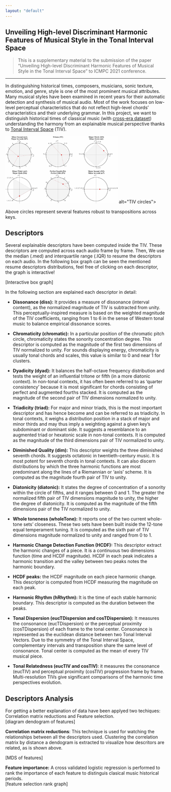 ```yaml
---
layout: "default"
---
```


<!-- Blog -->
<section id="doc" class=" container markdown-body comment-enabled" data-hard-breaks="true"><h1 id="Unveiling-High-level-Discriminant-Harmonic-Features-of-Musical-Style-in-the-Tonal-Interval-Space" data-id="Unveiling-High-level-Discriminant-Harmonic-Features-of-Musical-Style-in-the-Tonal-Interval-Space"><span>Unveiling High-level Discriminant Harmonic Features of Musical Style in the Tonal Interval Space</span></h1><blockquote>
<p><span>This is a supplementary material to the submission of the paper “Unveiling High-level Discriminant Harmonic Features of Musical Style in the Tonal Interval Space” to ICMPC 2021 conference.</span></p>
</blockquote><hr><p><span>In distinguishing historical times, composers, musicians, sonic texture, emotion, and genre, style is one of the most prominent musical attributes. Many musical styles have been examined in recent years for their automatic detection and synthesis of musical audio.  Most of the work focuses on low-level perceptual characteristics that do not reflect high-level chords’ characteristics and their underlying grammar.  In this project, we want to distinguish historical times of classical music (with </span><a href="https://www.audiolabs-erlangen.de/resources/MIR/cross-era" target="_blank" rel="noopener"><span>cross-era dataset</span></a><span>) understanding the harmony from an explainable musical perspective thanks to </span><a href="https://sites.google.com/site/tonalintervalspace/home" target="_blank" rel="noopener"><span>Tonal Interval Space</span></a><span> (TIV).</span></p><p><span> <img src="/assets/img/circles.jpg" style="max-width: 70%;"> alt="TIV circles"> </span></p><p><span>Above circles represent several features robust to transpositions across keys.</span></p><h2 id="Descriptors" data-id="Descriptors"><span>Descriptors</span></h2><p><span>Several explainable descriptors have been computed inside the TIV. These descriptors are computed across each audio frame by frame. Then, We use the median (.med) and interquartile range (.IQR) to resume the descriptors on each audio. In the following box graph can be seen the mentioned resume descriptors distributions, feel free of clicking on each descriptor, the graph is interactive!</span></p><p><span>[Interactive box graph]</span></p><p><span>In the following section are explained each descriptor in detail:</span></p><ul>
<li>
<p><strong><span>Dissonance (diss):</span></strong><span> It provides a measure of dissonance (interval content), as the normalized magnitude of TIV is subtracted from unity. This perceptually-inspired measure is based on the weighted magnitude of the TIV coefficients, ranging from 1 to 6 in the sense of Western tonal music to balance empirical dissonance scores.</span></p>
</li>
<li>
<p><strong><span>Chromaticity (chromatic):</span></strong><span> In a particular position of the chromatic pitch circle, chromaticity states the sonority concentration degree. This descriptor is computed as the magnitude of the first two dimensions of TIV normalized to unity. For sounds displaying energy, chromaticity is usually tonal chords and scales, this value is similar to 0 and near 1 for clusters.</span></p>
</li>
<li>
<p><strong><span>Dyadicity (dyad):</span></strong><span> It balances the half-octave frequency distribution and tests the weight of an influential tritone or fifth (in a more diatonic context). In non-tonal contexts, it has often been referred to as ‘quarter consistency’ because it is most significant for chords consisting of perfect and augmented fourths stacked. It is computed as the magnitude of the second pair of TIV dimensions normalized to unity.</span></p>
</li>
<li>
<p><strong><span>Triadicity (triad):</span></strong><span> For major and minor triads, this is the most important descriptor and has hence become and can be referred to as triadicity. In tonal contexts, it weighs a distribution position in a stack of major and minor thirds and may thus imply a weighting against a given key’s subdominant or dominant side. It suggests a resemblance to an augmented triad or hexatonic scale in non-tonal contexts. It is computed as the magnitude of the third dimensions pair of TIV normalized to unity.</span></p>
</li>
<li>
<p><strong><span>Diminished Quality (dim):</span></strong><span> This descriptor weights the three diminished seventh chords. It suggests octatonic in twentieth-century music. It is most potent for seventh chords in tonal contexts. It can also discern distributions by which the three harmonic functions are most predominant along the lines of a Riemannian or ‘axis’ scheme. It is computed as the magnitude fourth pair of TIV to unity.</span></p>
</li>
<li>
<p><strong><span>Diatonicity (diatonic):</span></strong><span> It states the degree of concentration of a sonority within the circle of fifths, and it ranges between 0 and 1. The greater the normalized fifth pair of TIV dimensions magnitude to unity, the higher the degree of diatonicity. It is computed as the magnitude of the fifth dimensions pair of the TIV normalized to unity.</span></p>
</li>
<li>
<p><strong><span>Whole toneness (wholeTone):</span></strong><span> It reports one of the two current whole-tone sets’ closeness. These two sets have been built inside the 12-tone equal temperament tuning. It is computed as the sixth pair of TIV dimensions magnitude normalized to unity and ranged from 0 to 1.</span></p>
</li>
<li>
<p><strong><span>Harmonic Change Detection Function (HCDF):</span></strong><span> This descriptor extract the harmonic changes of a piece. It is a continuous two dimensions function (time and HCDF magnitude). HCDF in each peak indicates a harmonic transition and the valley between two peaks notes the harmonic boundary.</span></p>
</li>
<li>
<p><strong><span>HCDF peaks:</span></strong><span> the HCDF magnitude on each piece harmonic change. This descriptor is computed from HCDF measuring the magnitude on each peak.</span></p>
</li>
<li>
<p><strong><span>Harmonic Rhythm (hRhythm):</span></strong><span> It is the time of each stable harmonic boundary. This descriptor is computed as the duration between the peaks.</span></p>
</li>
<li>
<p><strong><span>Tonal Dispersion (eucTDispersion and cosTDispersion):</span></strong><span> It measures the consonance (eucTDispersion) or the perceptual proximity (cosTDispersion) of each frame to the tonal center. Consonance is represented as the euclidean distance between two Tonal Interval Vectors. Due to the symmetry of the Tonal Interval Space, complementary intervals and transposition share the same level of consonance. Tonal center is computed as the mean of every TIV musical piece.</span></p>
</li>
<li>
<p><strong><span>Tonal Relatedness (eucTIV and cosTIV)</span></strong><span>: it measures the consonance (eucTIV) and perceptual proximity (cosTIV) progression frame by frame. Multi-resolution TIVs give significant comparisons of the harmonic time perspectives evolution.</span></p>
</li>
</ul><h2 id="Descriptors-Analysis" data-id="Descriptors-Analysis"><span>Descriptors Analysis</span></h2><p><span>For getting a better explanation of data have been applyed two techiques: Correlation matrix reductions and Feature selection.</span><br>
<span>[diagram dendogram of features]</span></p><p><strong><span>Correlation matrix reductions</span></strong><span>: This technique is used for watching the relationships between all the descriptors used. Clustering the correlation matrix by distance a dendogram is extracted to visualize how descritors are related, as is shown above.</span></p><p><span>[MDS of features]</span></p><p><strong><span>Feature importance:</span></strong><span> A cross validated logistic regression is performed to rank the importance of each feature to distinguis clasical music historical periods.</span><br>
<span>[feature selection rank graph]</span></p>
</section>

